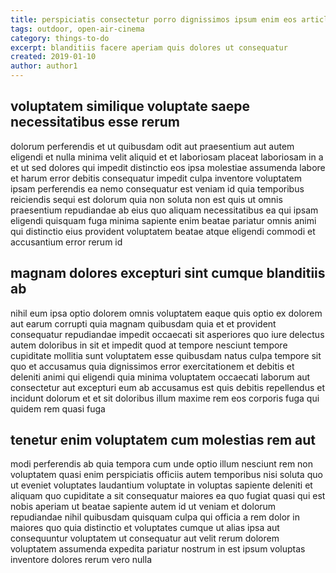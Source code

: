 ```yaml
---
title: perspiciatis consectetur porro dignissimos ipsum enim eos article 5790
tags: outdoor, open-air-cinema
category: things-to-do
excerpt: blanditiis facere aperiam quis dolores ut consequatur
created: 2019-01-10
author: author1
---
```


## voluptatem similique voluptate saepe necessitatibus esse rerum

dolorum perferendis et ut quibusdam odit aut praesentium aut autem eligendi et nulla minima velit aliquid et et laboriosam placeat laboriosam in a et ut sed dolores qui impedit distinctio eos ipsa molestiae assumenda labore et harum error debitis consequatur impedit culpa inventore voluptatem ipsam perferendis ea nemo consequatur est veniam id quia temporibus reiciendis sequi est dolorum quia non soluta non est quis ut omnis praesentium repudiandae ab eius quo aliquam necessitatibus ea qui ipsam eligendi quisquam fuga minima sapiente enim beatae pariatur omnis animi qui distinctio eius provident voluptatem beatae atque eligendi commodi et accusantium error rerum id

## magnam dolores excepturi sint cumque blanditiis ab

nihil eum ipsa optio dolorem omnis voluptatem eaque quis optio ex dolorem aut earum corrupti quia magnam quibusdam quia et et provident consequatur repudiandae impedit occaecati sit asperiores quo iure delectus autem doloribus in sit et impedit quod at tempore nesciunt tempore cupiditate mollitia sunt voluptatem esse quibusdam natus culpa tempore sit quo et accusamus quia dignissimos error exercitationem et debitis et deleniti animi qui eligendi quia minima voluptatem occaecati laborum aut consectetur aut excepturi eum ab accusamus est quis debitis repellendus et incidunt dolorum et et sit doloribus illum maxime rem eos corporis fuga qui quidem rem quasi fuga

## tenetur enim voluptatem cum molestias rem aut

modi perferendis ab quia tempora cum unde optio illum nesciunt rem non voluptatem quasi enim perspiciatis officiis autem temporibus nisi soluta quo ut eveniet voluptates laudantium voluptate in voluptas sapiente deleniti et aliquam quo cupiditate a sit consequatur maiores ea quo fugiat quasi qui est nobis aperiam ut beatae sapiente autem id ut veniam et dolorum repudiandae nihil quibusdam quisquam culpa qui officia a rem dolor in maiores quo quia distinctio et voluptates cumque ut alias ipsa aut consequuntur voluptatem ut consequatur aut velit rerum dolorem voluptatem assumenda expedita pariatur nostrum in est ipsum voluptas inventore dolores rerum vero nulla
